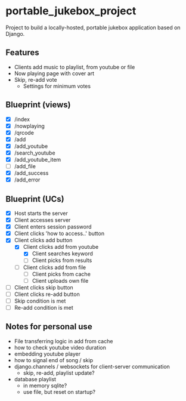 # portable_jukebox_project
Project to build a locally-hosted, portable jukebox application based on Django.

## Features
- Clients add music to playlist, from youtube or file
- Now playing page with cover art
- Skip, re-add vote
    - Settings for minimum votes

## Blueprint (views)
- [x] /index
- [x] /nowplaying
- [x] /qrcode
- [x] /add
- [x] /add_youtube
- [x] /search_youtube
- [x] /add_youtube_item
- [ ] /add_file
- [x] /add_success
- [x] /add_error

## Blueprint (UCs)
- [x] Host starts the server
- [x] Client accesses server
- [x] Client enters session password
- [x] Client clicks 'how to access..' button
- [x] Client clicks add button
    - [x] Client clicks add from youtube
        - [x] Client searches keyword
        - [ ] Client picks from results
    - [ ] Client clicks add from file
        - [ ] Client picks from cache
        - [ ] Client uploads own file
- [ ] Client clicks skip button
- [ ] Client clicks re-add button
- [ ] Skip condition is met
- [ ] Re-add condition is met

## Notes for personal use
- File transferring logic in add from cache
- how to check youtube video duration
- embedding youtube player
- how to signal end of song / skip
- django.channels / websockets for client-server communication
    - skip, re-add, playlist update?
- database playlist
    - in memory sqlite?
    - use file, but reset on startup?
